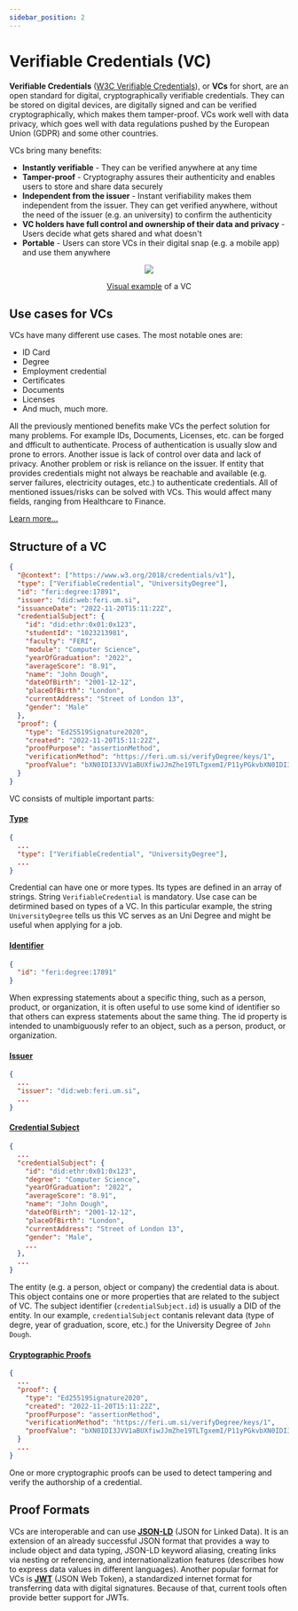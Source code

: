 ```yaml
---
sidebar_position: 2
---
```


# Verifiable Credentials (VC)

**Verifiable Credentials** ([W3C Verifiable Credentials](https://www.w3.org/TR/vc-data-model/)), or **VCs** for short, are an open standard for digital, cryptographically verifiable credentials. They can be stored on digital devices, are digitally signed and can be verified cryptographically, which makes them tamper-proof. VCs work well with data privacy, which goes well with data regulations pushed by the European Union (GDPR) and some other countries.

VCs bring many benefits:

- **Instantly verifiable** - They can be verified anywhere at any time
- **Tamper-proof** - Cryptography assures their authenticity and enables users to store and share data securely
- **Independent from the issuer** - Instant verifiability makes them independent from the issuer. They can get verified anywhere, without the need of the issuer (e.g. an university) to confirm the authenticity
- **VC holders have full control and ownership of their data and privacy** - Users decide what gets shared and what doesn't
- **Portable** - Users can store VCs in their digital snap (e.g. a mobile app) and use them anywhere

<center>

<img src="https://i.imgur.com/guqZBX9.png" />

[Visual example](https://identity.foundation/wallet-rendering/#display-mapping-object) of a VC

</center>

## Use cases for VCs

VCs have many different use cases. The most notable ones are:

- ID Card
- Degree
- Employment credential
- Certificates
- Documents
- Licenses
- And much, much more.

All the previously mentioned benefits make VCs the perfect solution for many problems. For example IDs, Documents, Licenses, etc. can be forged and dfficult to authenticate. Process of authentication is usually slow and prone to errors. Another issue is lack of control over data and lack of privacy. Another problem or risk is reliance on the issuer. If entity that provides credentials might not always be reachable and available (e.g. server failures, electricity outages, etc.) to authenticate credentials. All of mentioned issues/risks can be solved with VCs. This would affect many fields, ranging from Healthcare to Finance.

[Learn more...](https://www.w3.org/TR/vc-use-cases/)

## Structure of a VC

```json
{
  "@context": ["https://www.w3.org/2018/credentials/v1"],
  "type": ["VerifiableCredential", "UniversityDegree"],
  "id": "feri:degree:17891",
  "issuer": "did:web:feri.um.si",
  "issuanceDate": "2022-11-20T15:11:22Z",
  "credentialSubject": {
    "id": "did:ethr:0x01:0x123",
    "studentId": "1023213981",
    "faculty": "FERI",
    "module": "Computer Science",
    "yearOfGraduation": "2022",
    "averageScore": "8.91",
    "name": "John Dough",
    "dateOfBirth": "2001-12-12",
    "placeOfBirth": "London",
    "currentAddress": "Street of London 13",
    "gender": "Male"
  },
  "proof": {
    "type": "Ed25519Signature2020",
    "created": "2022-11-20T15:11:22Z",
    "proofPurpose": "assertionMethod",
    "verificationMethod": "https://feri.um.si/verifyDegree/keys/1",
    "proofValue": "bXN0IDI3JVV1aBUXfiwJJmZhe19TLTgxemI/P11yPGkvbXN0IDI3JVV1aBUXfiwJJmZhe19TLTgxemI/P11yPGkv"
  }
}
```

VC consists of multiple important parts:

#### [Type](https://www.w3.org/TR/vc-data-model/#types)

```json
{
  ...
  "type": ["VerifiableCredential", "UniversityDegree"],
  ...
}
```

Credential can have one or more types. Its types are defined in an array of strings. String `VerifiableCredential` is mandatory. Use case can be detirmined based on types of a VC. In this particular example, the string `UniversityDegree` tells us this VC serves as an Uni Degree and might be useful when applying for a job.

#### [Identifier](https://www.w3.org/TR/vc-data-model/#identifiers)

```json
{
  "id": "feri:degree:17891"
}
```

When expressing statements about a specific thing, such as a person, product, or organization, it is often useful to use some kind of identifier so that others can express statements about the same thing. The id property is intended to unambiguously refer to an object, such as a person, product, or organization.

#### [Issuer](https://www.w3.org/TR/vc-data-model/#issuer)

```json
{
  ...
  "issuer": "did:web:feri.um.si",
  ...
}
```

#### [Credential Subject](https://www.w3.org/TR/vc-data-model/#credential-subject)

```json
{
  ...
  "credentialSubject": {
    "id": "did:ethr:0x01:0x123",
    "degree": "Computer Science",
    "yearOfGraduation": "2022",
    "averageScore": "8.91",
    "name": "John Dough",
    "dateOfBirth": "2001-12-12",
    "placeOfBirth": "London",
    "currentAddress": "Street of London 13",
    "gender": "Male",
    ...
  },
  ...
}
```

The entity (e.g. a person, object or company) the credential data is about. This object contains one or more properties that are related to the subject of VC. The subject identifier (`credentialSubject.id`) is usually a DID of the entity. In our example, `credentialSubject` contanis relevant data (type of degre, year of graduation, score, etc.) for the University Degree of `John Dough`.

#### [Cryptographic Proofs](https://www.w3.org/TR/vc-data-model/#proofs-signatures)

```json
{
  ...
  "proof": {
    "type": "Ed25519Signature2020",
    "created": "2022-11-20T15:11:22Z",
    "proofPurpose": "assertionMethod",
    "verificationMethod": "https://feri.um.si/verifyDegree/keys/1",
    "proofValue": "bXN0IDI3JVV1aBUXfiwJJmZhe19TLTgxemI/P11yPGkvbXN0IDI3JVV1aBUXfiwJJmZhe19TLTgxemI/P11yPGkv"
  }
  ...
}
```

One or more cryptographic proofs can be used to detect tampering and verify the authorship of a credential.

## Proof Formats

VCs are interoperable and can use **[JSON-LD](https://json-ld.org/)** (JSON for Linked Data). It is an extension of an already successful JSON format that provides a way to include object and data typing, JSON-LD keyword aliasing, creating links via nesting or referencing, and internationalization features (describes how to express data values in different languages). Another popular format for VCs is **[JWT](https://www.rfc-editor.org/rfc/rfc7519)** (JSON Web Token), a standardized internet format for transferring data with digital signatures. Because of that, current tools often provide better support for JWTs.
